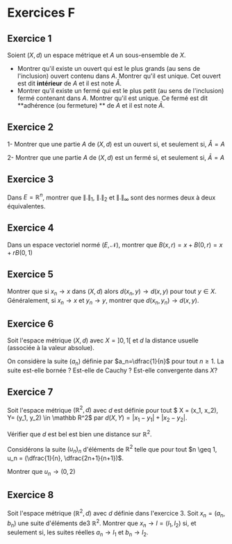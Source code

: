 # Exercices F

## Exercice 1

Soient $(X,d)$ un espace métrique et $A$ un sous-ensemble de $X$.

- Montrer qu'il existe un ouvert qui est le plus grands (au sens de l'inclusion) ouvert contenu dans $A$. Montrer qu'il est unique. Cet ouvert est dit **intérieur** de $A$ et il est note $\mathring{A}$.
- Montrer qu'il existe un fermé qui est le plus petit (au sens de l'inclusion) fermé contenant dans $A$. Montrer qu'il est unique. Ce fermé est dit **adhérence (ou fermeture) ** de $A$ et il est note $\bar{A}$.

## Exercice 2

1- Montrer que une partie $A$ de $(X, d)$ est un ouvert si, et seulement si, $\mathring{A}=A$

2- Montrer que une partie $A$ de $(X, d)$ est un fermé si, et seulement si, $\bar{A}=A$
## Exercice 3

Dans $E = \mathbb R^n$, montrer que $\|.\|_1$, $\|.\|_2$ et $\|.\|_\infty$ sont des normes deux à deux équivalentes.

## Exercice 4

Dans un espace vectoriel normé $(E, \mathcal N)$, montrer que $B(x, r) = x + B(0, r) = x + rB(0, 1)$


## Exercice 5

Montrer que si $x_n \to x$ dans $(X, d)$ alors $d(x_n,y) \to d(x,y)$ pour tout $y\in X$. Généralement, si $x_n \to x$ et $y_n \to y$, montrer que $d(x_n,y_n) \to d(x,y)$.


## Exercice 6
Soit l'espace métrique $(X, d)$ avec $X =]0, 1[$ et $d$ la distance usuelle (associée à la valeur absolue).

On considère la suite $(a_n)$ définie par $a_n=\dfrac{1}{n}$ pour tout $n\geq 1$. La suite est-elle bornée ? Est-elle de Cauchy ? Est-elle convergente dans $X$?

## Exercice 7
Soit l'espace métrique $(\mathbb R^2, d)$ avec $d$ est définie pour tout $ X = (x_1, x_2), Y= (y_1, y_2) \in \mathbb R^2$ par $d(X, Y) = |x_1 - y_1| + |x_2 - y_2|$.

Vérifier que $d$ est bel est bien une distance sur $\mathbb R^2$.

Considérons la suite $(u_n)_n$ d'éléments de $\mathbb R^2$ telle que pour tout $n \geq 1, u_n = (\dfrac{1}{n}, \dfrac{2n+1}{n+1})$.

Montrer que $u_n \to (0, 2)$


## Exercice 8

Soit l'espace métrique $(\mathbb R^2, d)$ avec $d$ définie dans l'exercice 3. 
Soit $x_n = (a_n , b_n)$ une suite d'éléments de3 $\mathbb R^2$. 
Montrer que $x_n \to l=(l_1, l_2)$ si, et seulement si, les suites réelles 
$a_n \to l_1$ et $b_n \to l_2$.
